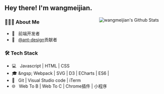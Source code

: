 <h2> Hey there! I'm wangmeijian.</h2>

<img align="right" src="https://github-readme-stats.vercel.app/api?username=wangmeijian&include_all_commits=true&count_private=true&show_icons=true&line_height=20&title_color=7A7ADB&icon_color=2234AE&text_color=D3D3D3&bg_color=0,000000,130F40" alt="wangmeijian's Github Stats">

<h3> 👨🏻‍💻 About Me </h3>

- 🔭 &nbsp; 前端开发者
- 🌱 &nbsp; [@ant-design](https://github.com/ant-design/pro-components)贡献者

<h3>🛠 Tech Stack</h3>

- 💻 &nbsp; Javascript | HTML | CSS   
- 🎓 &ngsp; Webpack | SVG | D3 | ECharts | ES6 | 
- 🔧 &nbsp; Git | Visual Studio code | iTerm
- 🌐 &nbsp; Web To B |  Web To C | Chrome插件 | 小程序
